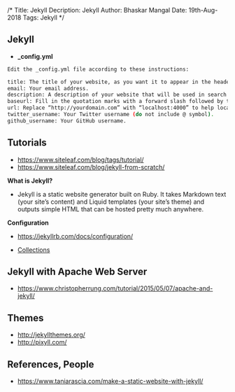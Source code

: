 /*
Title: Jekyll
Decription: Jekyll
Author: Bhaskar Mangal
Date: 19th-Aug-2018
Tags: Jekyll
*/

## Jekyll

* **_config.yml**

```bash
Edit the _config.yml file according to these instructions:

title: The title of your website, as you want it to appear in the header of the webpage.
email: Your email address.
description: A description of your website that will be used in search engine results and the site’s RSS feed.
baseurl: Fill in the quotation marks with a forward slash followed by the name of your website folder (e.g. “/JekyllDemo”) to help locate the site at the correct URL.
url: Replace “http://yourdomain.com” with “localhost:4000” to help locate your local version of the site at the correct URL.
twitter_username: Your Twitter username (do not include @ symbol).
github_username: Your GitHub username.
```

## Tutorials
- https://www.siteleaf.com/blog/tags/tutorial/
- https://www.siteleaf.com/blog/jekyll-from-scratch/

**What is Jekyll?**
- Jekyll is a static website generator built on Ruby. It takes Markdown text (your site’s content) and Liquid templates (your site’s theme) and outputs simple HTML that can be hosted pretty much anywhere.

**Configuration**
- https://jekyllrb.com/docs/configuration/

* [Collections](https://jekyllrb.com/docs/collections/)

## Jekyll with Apache Web Server
- https://www.christopherrung.com/tutorial/2015/05/07/apache-and-jekyll/

## Themes
- http://jekyllthemes.org/
- http://pixyll.com/

## References, People
- https://www.taniarascia.com/make-a-static-website-with-jekyll/
